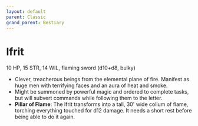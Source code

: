 ```yaml
---
layout: default
parent: Classic
grand_parent: Bestiary
---
```


# Ifrit

10 HP, 15 STR, 14 WIL, flaming sword (d10+d8, bulky)

- Clever, treacherous beings from the elemental plane of fire. Manifest as huge men with terrifying faces and an aura of heat and smoke.
- Might be summoned by powerful magic and ordered to complete tasks, but will subvert commands while following them to the letter.
- **Pillar of Flame**: The Ifrit transforms into a tall, 30' wide collum of flame, torching everything touched for d12 damage. It needs a short rest before being able to do it again.
